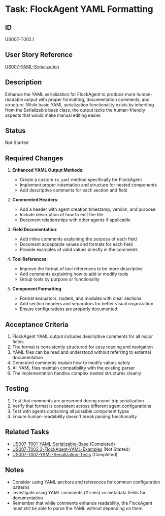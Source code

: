 # Task: FlockAgent YAML Formatting

## ID

US007-T002.1

## User Story Reference

[US007-YAML-Serialization](../userstories/US007-YAML-Serialization.md)

## Description

Enhance the YAML serialization for FlockAgent to produce more human-readable output with proper formatting, documentation comments, and structure. While basic YAML serialization functionality exists by inheriting from the Serializable base class, the output lacks the human-friendly aspects that would make manual editing easier.

## Status

Not Started

## Required Changes

1. **Enhanced YAML Output Methods**:
   - Create a custom `to_yaml` method specifically for FlockAgent
   - Implement proper indentation and structure for nested components
   - Add descriptive comments for each section and field

2. **Commented Headers**:
   - Add a header with agent creation timestamp, version, and purpose
   - Include description of how to edit the file
   - Document relationships with other agents if applicable

3. **Field Documentation**:
   - Add inline comments explaining the purpose of each field
   - Document acceptable values and formats for each field
   - Provide examples of valid values directly in the comments

4. **Tool References**:
   - Improve the format of tool references to be more descriptive
   - Add comments explaining how to add or modify tools
   - Group tools by purpose or functionality

5. **Component Formatting**:
   - Format evaluators, routers, and modules with clear sections
   - Add section headers and separators for better visual organization
   - Ensure configurations are properly documented

## Acceptance Criteria

1. FlockAgent YAML output includes descriptive comments for all major fields
2. The format is consistently structured for easy reading and navigation
3. YAML files can be read and understood without referring to external documentation
4. Generated comments explain how to modify values safely
5. All YAML files maintain compatibility with the existing parser
6. The implementation handles complex nested structures cleanly

## Testing

1. Test that comments are preserved during round-trip serialization
2. Verify that format is consistent across different agent configurations
3. Test with agents containing all possible component types
4. Ensure human-readability doesn't break parsing functionality

## Related Tasks

- [US007-T001-YAML-Serializable-Base](done/US007-T001-YAML-Serializable-Base.md) (Completed)
- [US007-T002.2-FlockAgent-YAML-Examples](US007-T002.2-FlockAgent-YAML-Examples.md) (Not Started)
- [US007-T007-YAML-Serialization-Tests](done/US007-T007-YAML-Serialization-Tests.md) (Completed)

## Notes

- Consider using YAML anchors and references for common configuration patterns
- Investigate using YAML comments (# lines) vs metadata fields for documentation
- Remember that while comments enhance readability, the FlockAgent must still be able to parse the YAML without depending on them 